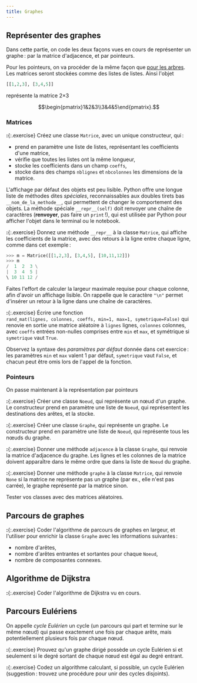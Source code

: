 ```yaml
---
title: Graphes
---
```


## Représenter des graphes

Dans cette partie, on code les deux façons vues en cours de
représenter un graphe : par la matrice d'adjacence, et par pointeurs.

Pour les pointeurs, on va procéder de la même façon que
[pour les arbres](classes-arbres). Les matrices seront stockées comme
des listes de listes. Ainsi l'objet

~~~python
[[1,2,3], [3,4,5]]
~~~

représente la matrice 2×3

$$\begin{pmatrix}1&2&3\\3&4&5\end{pmatrix}.$$

### Matrices

**:**{:.exercise} Créez une classe `Matrice`, avec un unique
constructeur, qui :

- prend en paramètre une liste de listes, représentant les
  coefficients d'une matrice,
- vérifie que toutes les listes ont la même longueur,
- stocke les coefficients dans un champ `coeffs`,
- stocke dans des champs `nblignes` et `nbcolonnes` les dimensions de
  la matrice.

L'affichage par défaut des objets est peu lisible. Python offre une
longue liste de méthodes dites *spéciales*, reconnaissables aux
doubles tirets bas `__nom_de_la_methode__`, qui permettent de changer le
comportement des objets. La méthode spéciale `__repr__(self)` doit
renvoyer une chaîne de caractères (**renvoyer**, pas faire un
`print` !), qui est utilisée par Python pour afficher l'objet dans le
terminal ou le notebook.

**:**{:.exercise} Donnez une méthode `__repr__` à la classe `Matrice`,
qui affiche les coefficients de la matrice, avec des retours à la
ligne entre chaque ligne, comme dans cet exemple :

~~~python
>>> m = Matrice([[1,2,3], [3,4,5], [10,11,12]])
>>> m
/  1  2  3 \
|  3  4  5 |
\ 10 11 12 /
~~~

Faites l'effort de calculer la largeur maximale requise pour chaque
colonne, afin d'avoir un affichage lisible. On rappelle que le
caractère `"\n"` permet d'insérer un retour à la ligne dans une chaîne
de caractères.

**:**{:.exercise} Écrire une fonction
`rand_mat(lignes, colonnes, coeffs, min=1, max=1, symetrique=False)`
qui renovie en sortie une matrice aléatoire à `lignes` lignes,
`colonnes` colonnes, avec `coeffs` entrées non-nulles comprises entre
`min` et `max`, et symétrique si `symetrique` vaut `True`.

Observez la syntaxe des *paramètres par défaut* donnée dans cet
exercice : les paramètres `min` et `max` valent 1 par défaut,
`symetrique` vaut `False`, et chacun peut être omis lors de l'appel de
la fonction.

### Pointeurs

On passe maintenant à la représentation par pointeurs

**:**{:.exercise} Créer une classe `Noeud`, qui représente un nœud
d'un graphe. Le constructeur prend en paramètre une liste de `Noeud`,
qui représentent les destinations des arêtes, et la stocke.

**:**{:.exercise} Créer une classe `Graphe`, qui représente un
graphe. Le constructeur prend en paramètre une liste de `Noeud`, qui
représente tous les nœuds du graphe.

**:**{:.exercise} Donner une méthode `adjacence` à la classe `Graphe`,
qui renvoie la matrice d'adjacence du graphe. Les lignes et les
colonnes de la matrice doivent apparaître dans le même ordre que dans
la liste de `Noeud` du graphe.

**:**{:.exercise} Donner une méthode `graphe` à la classe `Matrice`,
qui renvoie `None` si la matrice ne représente pas un graphe (par ex.,
elle n'est pas carrée), le graphe représenté par la matrice sinon.

Tester vos classes avec des matrices aléatoires.

## Parcours de graphes

**:**{:.exercise} Coder l'algorithme de parcours de graphes en
largeur, et l'utiliser pour enrichir la classe `Graphe` avec les
informations suivantes :

- nombre d'arêtes,
- nombre d'arêtes entrantes et sortantes pour chaque `Noeud`,
- nombre de composantes connexes.

## Algorithme de Dijkstra

**:**{:.exercise} Coder l'algorithme de Dijkstra vu en cours.

## Parcours Eulériens

On appelle *cycle Eulérien* un cycle (un parcours qui part et termine
sur le même nœud) qui passe exactement une fois par chaque arête, mais
potentiellement plusieurs fois par chaque nœud.

**:**{:.exercise} Prouvez qu'un graphe dirigé possède un cycle
Eulérien si et seulement si le degré sortant de chaque nœud est égal
au degré entrant.

**:**{:.exercise} Codez un algorithme calculant, si possible, un cycle
Eulérien (suggestion : trouvez une procédure pour unir des cycles
disjoints).
